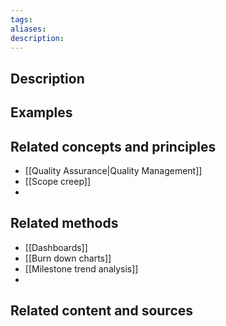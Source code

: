 ```yaml
---
tags: 
aliases: 
description:
---
```


## Description


## Examples 


## Related concepts and principles
- [[Quality Assurance|Quality Management]]
- [[Scope creep]]
- 

## Related methods
- [[Dashboards]]
- [[Burn down charts]]
- [[Milestone trend analysis]]
- 
## Related content and sources
